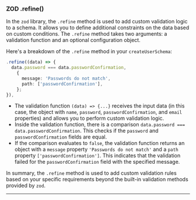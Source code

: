 ### ZOD .refine()

In the `zod` library, the `.refine` method is used to add custom validation logic to a schema. It allows you to define additional constraints on the data based on custom conditions. The `.refine` method takes two arguments: a validation function and an optional configuration object.

Here's a breakdown of the `.refine` method in your `createUserSchema`:

```typescript
.refine((data) => {
  data.password === data.passwordConfirmation,
    {
      message: 'Passwords do not match',
      path: ['passwordConfirmation'],
    };
}),
```

- The validation function `(data) => {...}` receives the input data (in this case, the object with `name`, `password`, `passwordConfirmation`, and `email` properties) and allows you to perform custom validation logic.
- Inside the validation function, there is a comparison `data.password === data.passwordConfirmation`. This checks if the `password` and `passwordConfirmation` fields are equal.
- If the comparison evaluates to `false`, the validation function returns an object with a `message` property `'Passwords do not match'` and a `path` property `['passwordConfirmation']`. This indicates that the validation failed for the `passwordConfirmation` field with the specified message.

In summary, the `.refine` method is used to add custom validation rules based on your specific requirements beyond the built-in validation methods provided by `zod`.

---

